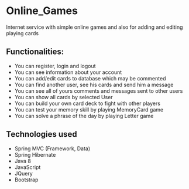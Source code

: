 # Online_Games

Internet service with simple online games and also for adding and editing playing cards

## Functionalities:

- You can register, login and logout 
- You can see information about your account  
- You can add/edit cards to database which may be commented
- You can find another user, see his cards and send him a message
- You can see all of yours comments and messages sent to other users
- You can show all cards by selected User
- You can build your own card deck to fight with other players
- You can test your memory skill by playing MemoryCard game
- You can solve a phrase of the day by playing Letter game

## Technologies used
- Spring MVC (Framework, Data)
- Spring Hibernate
- Java 8
- JavaScript
- JQuery
- Bootstrap
